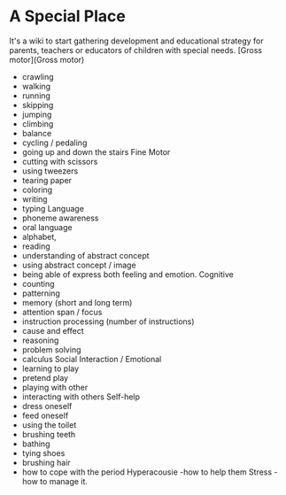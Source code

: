 <!-- TITLE: Home -->
<!-- SUBTITLE: A quick summary of Home -->

# A Special Place

It's a wiki to start gathering development and educational strategy for parents, teachers or educators of children with special needs. 
[Gross motor](Gross motor)
- crawling
- walking
- running
- skipping
- jumping
- climbing
- balance
- cycling / pedaling
- going up and down the stairs
Fine Motor
- cutting with scissors
- using tweezers
- tearing paper
- coloring
- writing
- typing
Language
- phoneme awareness
- oral language
- alphabet,
- reading
- understanding of abstract concept
- using abstract concept / image
- being able of express both feeling and emotion.
Cognitive 
- counting
- patterning
- memory (short and long term)
- attention span / focus
- instruction processing (number of instructions)
- cause and effect
- reasoning
- problem solving
- calculus
Social Interaction / Emotional
- learning to play
- pretend play
- playing with other
- interacting with others
Self-help
- dress oneself
- feed oneself
- using the toilet
- brushing teeth
- bathing
- tying shoes
- brushing hair
- how to cope with the period
Hyperacousie
-how to help them
Stress
-how to manage it.
